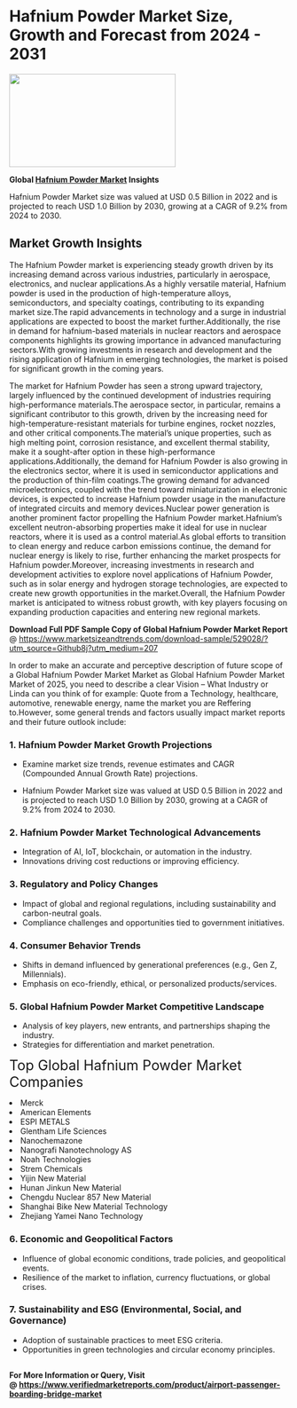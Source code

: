 <H1>Hafnium Powder Market Size, Growth and Forecast from 2024 - 2031</H1><img class="aligncenter size-medium wp-image-584254" src="https://thirdeyenews.in/wp-content/uploads/2024/09/Global-Market-Research-300x168.jpeg" alt="" width="300" height="168" /><p><strong>Global&nbsp;<a href="https://www.marketsizeandtrends.com/download-sample/529028/?utm_source=Github8j?utm_medium=207">Hafnium Powder Market</a> Insights</strong></p><p>Hafnium Powder Market size was valued at USD 0.5 Billion in 2022 and is projected to reach USD 1.0 Billion by 2030, growing at a CAGR of 9.2% from 2024 to 2030.</p><p><h2>Market Growth Insights</h2> <p>The Hafnium Powder market is experiencing steady growth driven by its increasing demand across various industries, particularly in aerospace, electronics, and nuclear applications.As a highly versatile material, Hafnium powder is used in the production of high-temperature alloys, semiconductors, and specialty coatings, contributing to its expanding market size.The rapid advancements in technology and a surge in industrial applications are expected to boost the market further.Additionally, the rise in demand for hafnium-based materials in nuclear reactors and aerospace components highlights its growing importance in advanced manufacturing sectors.With growing investments in research and development and the rising application of Hafnium in emerging technologies, the market is poised for significant growth in the coming years.</p> <p>The market for Hafnium Powder has seen a strong upward trajectory, largely influenced by the continued development of industries requiring high-performance materials.The aerospace sector, in particular, remains a significant contributor to this growth, driven by the increasing need for high-temperature-resistant materials for turbine engines, rocket nozzles, and other critical components.The material’s unique properties, such as high melting point, corrosion resistance, and excellent thermal stability, make it a sought-after option in these high-performance applications.Additionally, the demand for Hafnium Powder is also growing in the electronics sector, where it is used in semiconductor applications and the production of thin-film coatings.The growing demand for advanced microelectronics, coupled with the trend toward miniaturization in electronic devices, is expected to increase Hafnium powder usage in the manufacture of integrated circuits and memory devices.Nuclear power generation is another prominent factor propelling the Hafnium Powder market.Hafnium’s excellent neutron-absorbing properties make it ideal for use in nuclear reactors, where it is used as a control material.As global efforts to transition to clean energy and reduce carbon emissions continue, the demand for nuclear energy is likely to rise, further enhancing the market prospects for Hafnium powder.Moreover, increasing investments in research and development activities to explore novel applications of Hafnium Powder, such as in solar energy and hydrogen storage technologies, are expected to create new growth opportunities in the market.Overall, the Hafnium Powder market is anticipated to witness robust growth, with key players focusing on expanding production capacities and entering new regional markets.<p><span class=""><strong>Download Full PDF Sample Copy of Global Hafnium Powder Market Report</strong> @ <a href="https://www.marketsizeandtrends.com/download-sample/529028/?utm_source=Github8j?utm_medium=207" target="_blank">https://www.marketsizeandtrends.com/download-sample/529028/?utm_source=Github8j?utm_medium=207</a></span></p><p>In order to make an accurate and perceptive description of future scope of a Global&nbsp;Hafnium Powder Market Market as Global&nbsp;Hafnium Powder Market Market of 2025, you need to describe a clear Vision &ndash; What Industry or Linda can you think of for example: Quote from a Technology, healthcare, automotive, renewable energy, name the market you are Reffering to.However, some general trends and factors usually impact market reports and their future outlook include:</p><h3>1.&nbsp;<strong>Hafnium Powder Market Growth Projections</strong></h3><ul><li>Examine market size trends, revenue estimates and CAGR (Compounded Annual Growth Rate) projections.</li><li><p>Hafnium Powder Market size was valued at USD 0.5 Billion in 2022 and is projected to reach USD 1.0 Billion by 2030, growing at a CAGR of 9.2% from 2024 to 2030.</p></li></ul><h3>2.&nbsp;<strong>Hafnium Powder Market Technological Advancements</strong></h3><ul><li>Integration of AI, IoT, blockchain, or automation in the industry.</li><li>Innovations driving cost reductions or improving efficiency.</li></ul><h3>3.&nbsp;<strong>Regulatory and Policy Changes</strong></h3><ul><li>Impact of global and regional regulations, including sustainability and carbon-neutral goals.</li><li>Compliance challenges and opportunities tied to government initiatives.</li></ul><h3>4.&nbsp;<strong>Consumer Behavior Trends</strong></h3><ul><li>Shifts in demand influenced by generational preferences (e.g., Gen Z, Millennials).</li><li>Emphasis on eco-friendly, ethical, or personalized products/services.</li></ul><h3>5.&nbsp;<strong>Global Hafnium Powder Market Competitive Landscape</strong></h3><ul><li>Analysis of key players, new entrants, and partnerships shaping the industry.</li><li>Strategies for differentiation and market penetration.</li></ul><p data-pm-slice="1 1 []"><span style="color: inherit; font-family: inherit; font-size: 25px;">Top Global Hafnium Powder Market Companies</span></p><div class="" data-test-id=""><p><li>Merck</li><li> American Elements</li><li> ESPI METALS</li><li> Glentham Life Sciences</li><li> Nanochemazone</li><li> Nanografi Nanotechnology AS</li><li> Noah Technologies</li><li> Strem Chemicals</li><li> Yijin New Material</li><li> Hunan Jinkun New Material</li><li> Chengdu Nuclear 857 New Material</li><li> Shanghai Bike New Material Technology</li><li> Zhejiang Yamei Nano Technology</li></p></div><h3>6.&nbsp;<strong>Economic and Geopolitical Factors</strong></h3><ul><li>Influence of global economic conditions, trade policies, and geopolitical events.</li><li>Resilience of the market to inflation, currency fluctuations, or global crises.</li></ul><h3>7.&nbsp;<strong>Sustainability and ESG (Environmental, Social, and Governance)</strong></h3><ul><li>Adoption of sustainable practices to meet ESG criteria.</li><li>Opportunities in green technologies and circular economy principles.</li></ul><h2><strong style="font-size: 14px;">For More Information or Query, Visit @&nbsp;</strong><a style="background-color: #ffffff; font-size: 14px;" href="https://www.marketsizeandtrends.com/report/hafnium-powder-market/" target="_blank">https://www.verifiedmarketreports.com/product/airport-passenger-boarding-bridge-market</a></h2>